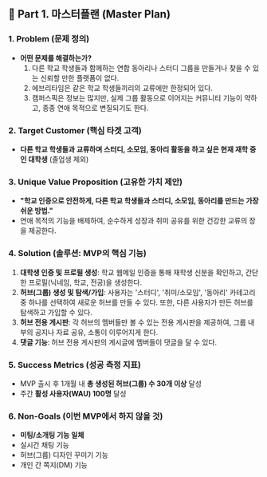 ## 🌲 Part 1. 마스터플랜 (Master Plan)

### 1. Problem (문제 정의)

- **어떤 문제를 해결하는가?**
    1. 다른 학교 학생들과 함께하는 연합 동아리나 스터디 그룹을 만들거나 찾을 수 있는 신뢰할 만한 플랫폼이 없다.
    2. 에브리타임은 같은 학교 학생들끼리의 교류에만 한정되어 있다.
    3. 캠퍼스픽은 정보는 많지만, 실제 그룹 활동으로 이어지는 커뮤니티 기능이 약하고, 종종 연애 목적으로 변질되기도 한다.

### 2. Target Customer (핵심 타겟 고객)

- **다른 학교 학생들과 교류하며 스터디, 소모임, 동아리 활동을 하고 싶은 현재 재학 중인 대학생** (졸업생 제외)

### 3. Unique Value Proposition (고유한 가치 제안)

- **"학교 인증으로 안전하게, 다른 학교 학생들과 스터디, 소모임, 동아리를 만드는 가장 쉬운 방법."**
- 연애 목적의 기능을 배제하여, 순수하게 성장과 취미 공유를 위한 건강한 교류의 장을 제공한다.

### 4. Solution (솔루션: MVP의 핵심 기능)

1. **대학생 인증 및 프로필 생성**: 학교 웹메일 인증을 통해 재학생 신분을 확인하고, 간단한 프로필(닉네임, 학교, 전공)을 생성한다.
2. **허브(그룹) 생성 및 탐색/가입**: 사용자는 '스터디', '취미/소모임', '동아리' 카테고리 중 하나를 선택하여 새로운 허브를 만들 수 있다. 또한, 다른 사용자가 만든 허브를 탐색하고 가입할 수 있다.
3. **허브 전용 게시판**: 각 허브의 멤버들만 볼 수 있는 전용 게시판을 제공하여, 그룹 내부의 공지나 자료 공유, 소통이 이루어지게 한다.
4. **댓글 기능**: 허브 전용 게시판의 게시글에 멤버들이 댓글을 달 수 있다.

### 5. Success Metrics (성공 측정 지표)

- MVP 출시 후 1개월 내 **총 생성된 허브(그룹) 수 30개 이상** 달성
- 주간 **활성 사용자(WAU) 100명** 달성

### 6. Non-Goals (이번 MVP에서 하지 않을 것)

- **미팅/소개팅 기능 일체**
- 실시간 채팅 기능
- 허브(그룹) 디자인 꾸미기 기능
- 개인 간 쪽지(DM) 기능